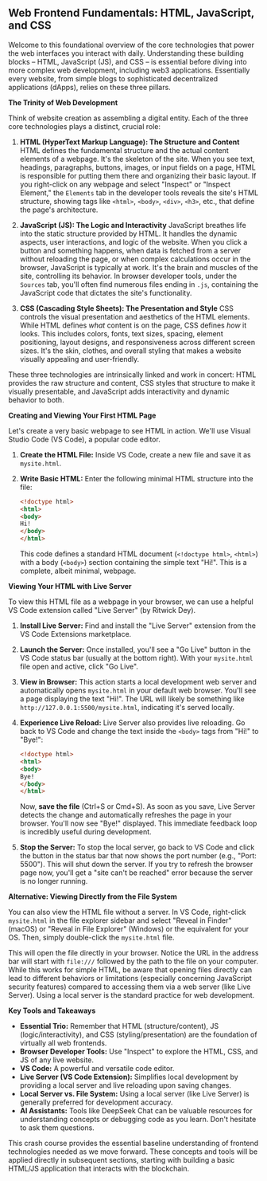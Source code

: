 ## Web Frontend Fundamentals: HTML, JavaScript, and CSS

Welcome to this foundational overview of the core technologies that power the web interfaces you interact with daily. Understanding these building blocks – HTML, JavaScript (JS), and CSS – is essential before diving into more complex web development, including web3 applications. Essentially every website, from simple blogs to sophisticated decentralized applications (dApps), relies on these three pillars.

**The Trinity of Web Development**

Think of website creation as assembling a digital entity. Each of the three core technologies plays a distinct, crucial role:

1.  **HTML (HyperText Markup Language): The Structure and Content**
    HTML defines the fundamental structure and the actual content elements of a webpage. It's the skeleton of the site. When you see text, headings, paragraphs, buttons, images, or input fields on a page, HTML is responsible for putting them there and organizing their basic layout. If you right-click on any webpage and select "Inspect" or "Inspect Element," the `Elements` tab in the developer tools reveals the site's HTML structure, showing tags like `<html>`, `<body>`, `<div>`, `<h3>`, etc., that define the page's architecture.

2.  **JavaScript (JS): The Logic and Interactivity**
    JavaScript breathes life into the static structure provided by HTML. It handles the dynamic aspects, user interactions, and logic of the website. When you click a button and something happens, when data is fetched from a server without reloading the page, or when complex calculations occur in the browser, JavaScript is typically at work. It's the brain and muscles of the site, controlling its behavior. In browser developer tools, under the `Sources` tab, you'll often find numerous files ending in `.js`, containing the JavaScript code that dictates the site's functionality.

3.  **CSS (Cascading Style Sheets): The Presentation and Style**
    CSS controls the visual presentation and aesthetics of the HTML elements. While HTML defines *what* content is on the page, CSS defines *how* it looks. This includes colors, fonts, text sizes, spacing, element positioning, layout designs, and responsiveness across different screen sizes. It's the skin, clothes, and overall styling that makes a website visually appealing and user-friendly.

These three technologies are intrinsically linked and work in concert: HTML provides the raw structure and content, CSS styles that structure to make it visually presentable, and JavaScript adds interactivity and dynamic behavior to both.

**Creating and Viewing Your First HTML Page**

Let's create a very basic webpage to see HTML in action. We'll use Visual Studio Code (VS Code), a popular code editor.

1.  **Create the HTML File:**
    Inside VS Code, create a new file and save it as `mysite.html`.

2.  **Write Basic HTML:**
    Enter the following minimal HTML structure into the file:
    ```html
    <!doctype html>
    <html>
    <body>
    Hi!
    </body>
    </html>
    ```
    This code defines a standard HTML document (`<!doctype html>`, `<html>`) with a body (`<body>`) section containing the simple text "Hi!". This is a complete, albeit minimal, webpage.

**Viewing Your HTML with Live Server**

To view this HTML file as a webpage in your browser, we can use a helpful VS Code extension called "Live Server" (by Ritwick Dey).

1.  **Install Live Server:**
    Find and install the "Live Server" extension from the VS Code Extensions marketplace.

2.  **Launch the Server:**
    Once installed, you'll see a "Go Live" button in the VS Code status bar (usually at the bottom right). With your `mysite.html` file open and active, click "Go Live".

3.  **View in Browser:**
    This action starts a local development web server and automatically opens `mysite.html` in your default web browser. You'll see a page displaying the text "Hi!". The URL will likely be something like `http://127.0.0.1:5500/mysite.html`, indicating it's served locally.

4.  **Experience Live Reload:**
    Live Server also provides live reloading. Go back to VS Code and change the text inside the `<body>` tags from "Hi!" to "Bye!":
    ```html
    <!doctype html>
    <html>
    <body>
    Bye!
    </body>
    </html>
    ```
    Now, **save the file** (Ctrl+S or Cmd+S). As soon as you save, Live Server detects the change and automatically refreshes the page in your browser. You'll now see "Bye!" displayed. This immediate feedback loop is incredibly useful during development.

5.  **Stop the Server:**
    To stop the local server, go back to VS Code and click the button in the status bar that now shows the port number (e.g., "Port: 5500"). This will shut down the server. If you try to refresh the browser page now, you'll get a "site can't be reached" error because the server is no longer running.

**Alternative: Viewing Directly from the File System**

You can also view the HTML file without a server. In VS Code, right-click `mysite.html` in the file explorer sidebar and select "Reveal in Finder" (macOS) or "Reveal in File Explorer" (Windows) or the equivalent for your OS. Then, simply double-click the `mysite.html` file.

This will open the file directly in your browser. Notice the URL in the address bar will start with `file:///` followed by the path to the file on your computer. While this works for simple HTML, be aware that opening files directly can lead to different behaviors or limitations (especially concerning JavaScript security features) compared to accessing them via a web server (like Live Server). Using a local server is the standard practice for web development.

**Key Tools and Takeaways**

*   **Essential Trio:** Remember that HTML (structure/content), JS (logic/interactivity), and CSS (styling/presentation) are the foundation of virtually all web frontends.
*   **Browser Developer Tools:** Use "Inspect" to explore the HTML, CSS, and JS of any live website.
*   **VS Code:** A powerful and versatile code editor.
*   **Live Server (VS Code Extension):** Simplifies local development by providing a local server and live reloading upon saving changes.
*   **Local Server vs. File System:** Using a local server (like Live Server) is generally preferred for development accuracy.
*   **AI Assistants:** Tools like DeepSeek Chat can be valuable resources for understanding concepts or debugging code as you learn. Don't hesitate to ask them questions.

This crash course provides the essential baseline understanding of frontend technologies needed as we move forward. These concepts and tools will be applied directly in subsequent sections, starting with building a basic HTML/JS application that interacts with the blockchain.